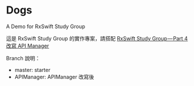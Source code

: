 # Dogs
A Demo for RxSwift Study Group

這是 RxSwift Study Group 的實作專案，請搭配 [RxSwift Study Group — Part 4 改寫 API Manager](https://medium.com/@jing.chc/rxswift-study-group-part-4-改寫-api-manager-54f8e2ba3ff)

Branch 說明：
* master: starter
* APIManager: APIManager 改寫後

